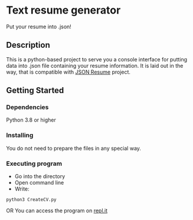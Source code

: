 # Text resume generator

Put your resume into .json!

## Description

This is a python-based project to serve you a console interface for putting data into .json file containing your resume information. It is laid out in the way, that is compatible with [JSON Resume](https://jsonresume.org/) project.

## Getting Started

### Dependencies

Python 3.8 or higher

### Installing

You do not need to prepare the files in any special way.

### Executing program

* Go into the directory
* Open command line
* Write:
```
python3 CreateCV.py
```
OR
You can access the program on [repl.it](https://replit.com/@defoxicator/resume)
